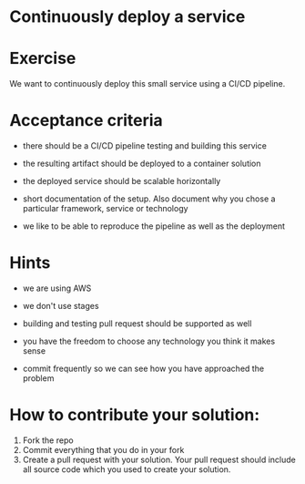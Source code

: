 Continuously deploy a service 
=============================

# Exercise

We want to continuously deploy this small service using a CI/CD pipeline. 

# Acceptance criteria

- there should be a CI/CD pipeline testing and building this service

- the resulting artifact should be deployed to a container solution
 
- the deployed service should be scalable horizontally 

- short documentation of the setup. Also document why you chose a particular framework, service or technology

- we like to be able to reproduce the pipeline as well as the deployment 

# Hints

- we are using AWS

- we don't use stages

- building and testing pull request should be supported as well

- you have the freedom to choose any technology you think it makes sense

- commit frequently so we can see how you have approached the problem

# How to contribute your solution:

1. Fork the repo
2. Commit everything that you do in your fork
3. Create a pull request with your solution. Your pull request should include all source code which you used to create your solution.
